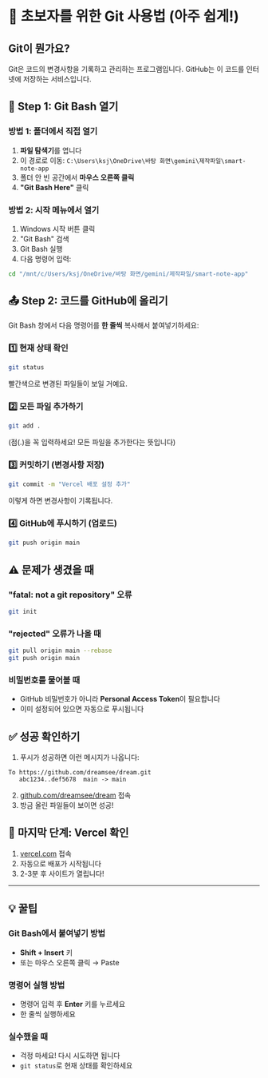 # 🚀 초보자를 위한 Git 사용법 (아주 쉽게!)

## Git이 뭔가요?
Git은 코드의 변경사항을 기록하고 관리하는 프로그램입니다.
GitHub는 이 코드를 인터넷에 저장하는 서비스입니다.

## 📝 Step 1: Git Bash 열기

### 방법 1: 폴더에서 직접 열기
1. **파일 탐색기**를 엽니다
2. 이 경로로 이동: `C:\Users\ksj\OneDrive\바탕 화면\gemini\제작파일\smart-note-app`
3. 폴더 안 빈 공간에서 **마우스 오른쪽 클릭**
4. **"Git Bash Here"** 클릭

### 방법 2: 시작 메뉴에서 열기
1. Windows 시작 버튼 클릭
2. "Git Bash" 검색
3. Git Bash 실행
4. 다음 명령어 입력:
```bash
cd "/mnt/c/Users/ksj/OneDrive/바탕 화면/gemini/제작파일/smart-note-app"
```

## 📤 Step 2: 코드를 GitHub에 올리기

Git Bash 창에서 다음 명령어를 **한 줄씩** 복사해서 붙여넣기하세요:

### 1️⃣ 현재 상태 확인
```bash
git status
```
빨간색으로 변경된 파일들이 보일 거예요.

### 2️⃣ 모든 파일 추가하기
```bash
git add .
```
(점(.)을 꼭 입력하세요! 모든 파일을 추가한다는 뜻입니다)

### 3️⃣ 커밋하기 (변경사항 저장)
```bash
git commit -m "Vercel 배포 설정 추가"
```
이렇게 하면 변경사항이 기록됩니다.

### 4️⃣ GitHub에 푸시하기 (업로드)
```bash
git push origin main
```

## ⚠️ 문제가 생겼을 때

### "fatal: not a git repository" 오류
```bash
git init
```

### "rejected" 오류가 나올 때
```bash
git pull origin main --rebase
git push origin main
```

### 비밀번호를 물어볼 때
- GitHub 비밀번호가 아니라 **Personal Access Token**이 필요합니다
- 이미 설정되어 있으면 자동으로 푸시됩니다

## ✅ 성공 확인하기

1. 푸시가 성공하면 이런 메시지가 나옵니다:
```
To https://github.com/dreamsee/dream.git
   abc1234..def5678  main -> main
```

2. [github.com/dreamsee/dream](https://github.com/dreamsee/dream) 접속
3. 방금 올린 파일들이 보이면 성공!

## 🎉 마지막 단계: Vercel 확인

1. [vercel.com](https://vercel.com) 접속
2. 자동으로 배포가 시작됩니다
3. 2-3분 후 사이트가 열립니다!

---

## 💡 꿀팁

### Git Bash에서 붙여넣기 방법
- **Shift + Insert** 키
- 또는 마우스 오른쪽 클릭 → Paste

### 명령어 실행 방법
- 명령어 입력 후 **Enter** 키를 누르세요
- 한 줄씩 실행하세요

### 실수했을 때
- 걱정 마세요! 다시 시도하면 됩니다
- `git status`로 현재 상태를 확인하세요